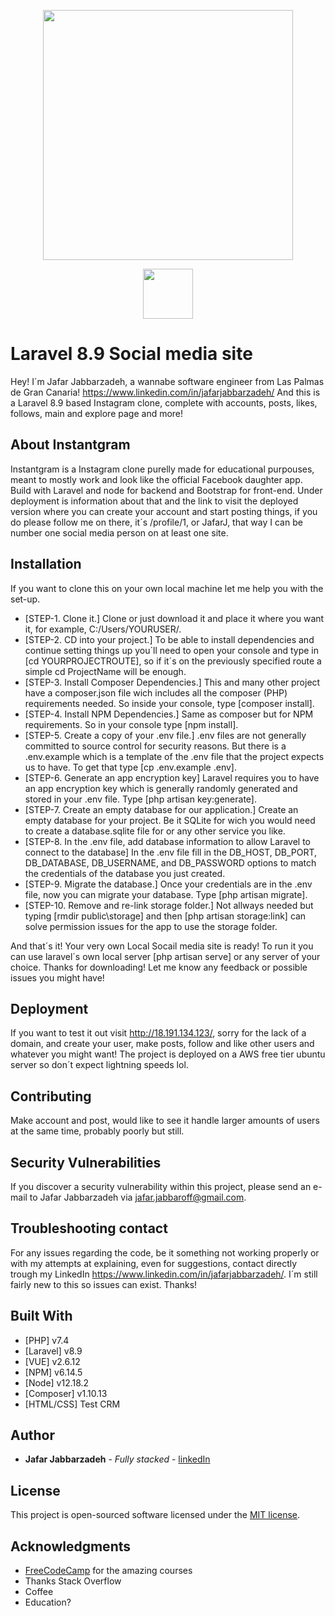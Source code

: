 <p align="center"><a href="http://18.191.134.123" target="_blank"><img src="http://18.191.134.123/svg/instantgramText.svg" width="400"></a></p>

<p align="center"><a href="http://18.191.134.123" target="_blank"><img src="http://18.191.134.123/svg/instantgram.svg" width="80"></a></p>

# Laravel 8.9 Social media site
Hey! I´m Jafar Jabbarzadeh, a wannabe software engineer from Las Palmas de Gran Canaria! https://www.linkedin.com/in/jafarjabbarzadeh/ And this is a Laravel 8.9 based Instagram clone, complete with accounts, posts, likes, follows, main and explore page and more! 

## About Instantgram
Instantgram is a Instagram clone purelly made for educational purpouses, meant to mostly work and look like the official Facebook daughter app. 
Build with Laravel and node for backend and Bootstrap for front-end. 
Under deployment is information about that and the link to visit the deployed version where you can create your account and start posting things, if you do please follow me on there, it´s /profile/1, or JafarJ, that way I can be number one social media person on at least one site. 

## Installation
If you want to clone this on your own local machine let me help you with the set-up.

* [STEP-1. Clone it.] Clone or just download it and place it where you want it, for example, C:/Users/YOURUSER/.
* [STEP-2. CD into your project.] To be able to install dependencies and continue setting things up you´ll need to open your console and type in [cd YOURPROJECTROUTE], so if it´s on the previously specified route a simple cd ProjectName will be enough.
* [STEP-3. Install Composer Dependencies.] This and many other project have a composer.json file wich includes all the composer (PHP) requirements needed. So inside your console, type [composer install].
* [STEP-4. Install NPM Dependencies.] Same as composer but for NPM requirements. So in your console type [npm install].
* [STEP-5. Create a copy of your .env file.] .env files are not generally committed to source control for security reasons. But there is a .env.example which is a template of the .env file that the project expects us to have. To get that type [cp .env.example .env].
* [STEP-6. Generate an app encryption key] Laravel requires you to have an app encryption key which is generally randomly generated and stored in your .env file. Type [php artisan key:generate].
* [STEP-7. Create an empty database for our application.] Create an empty database for your project. Be it SQLite for wich you would need to create a database.sqlite file for or any other service you like.
* [STEP-8. In the .env file, add database information to allow Laravel to connect to the database] In the .env file fill in the DB_HOST, DB_PORT, DB_DATABASE, DB_USERNAME, and DB_PASSWORD options to match the credentials of the database you just created.
* [STEP-9. Migrate the database.] Once your credentials are in the .env file, now you can migrate your database. Type [php artisan migrate].
* [STEP-10. Remove and re-link storage folder.] Not allways needed but typing [rmdir public\storage] and then [php artisan storage:link] can solve permission issues for the app to use the storage folder.

And that´s it! Your very own Local Socail media site is ready! To run it you can use laravel´s own local server [php artisan serve] or any server of your choice. Thanks for downloading! Let me know any feedback or possible issues you might have!

## Deployment

If you want to test it out visit http://18.191.134.123/, sorry for the lack of a domain, and create your user, make posts, follow and like other users and whatever you might want! The project is deployed on a AWS free tier ubuntu server so don´t expect lightning speeds lol. 

## Contributing

Make account and post, would like to see it handle larger amounts of users at the same time, probably poorly but still. 

## Security Vulnerabilities

If you discover a security vulnerability within this project, please send an e-mail to Jafar Jabbarzadeh via [jafar.jabbaroff@gmail.com](mailto:jafar.jabbaroff@gmail.com).

## Troubleshooting contact

For any issues regarding the code, be it something not working properly or with my attempts at explaining, even for suggestions, contact directly trough my LinkedIn https://www.linkedin.com/in/jafarjabbarzadeh/. I´m still fairly new to this so issues can exist. Thanks!

## Built With

* [PHP] v7.4
* [Laravel] v8.9
* [VUE] v2.6.12
* [NPM] v6.14.5
* [Node] v12.18.2
* [Composer] v1.10.13
* [HTML/CSS] Test CRM

## Author

* **Jafar Jabbarzadeh** - *Fully stacked* - [linkedIn](https://www.linkedin.com/in/jafarjabbarzadeh/)

## License

This project is open-sourced software licensed under the [MIT license](https://opensource.org/licenses/MIT).

## Acknowledgments

* [FreeCodeCamp](https://www.youtube.com/channel/UC8butISFwT-Wl7EV0hUK0BQ) for the amazing courses
* Thanks Stack Overflow
* Coffee
* Education?

